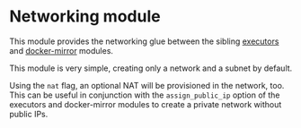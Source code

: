 # Networking module

This module provides the networking glue between the sibling [executors](https://registry.terraform.io/modules/sourcegraph/executors/google/5.11.1/submodules/executors) and [docker-mirror](https://registry.terraform.io/modules/sourcegraph/executors/google/5.11.1/submodules/docker-mirror) modules.

This module is very simple, creating only a network and a subnet by default.

Using the `nat` flag, an optional NAT will be provisioned in the network, too. This can be useful in conjunction with the `assign_public_ip` option of the executors and docker-mirror modules to create a private network without public IPs.
